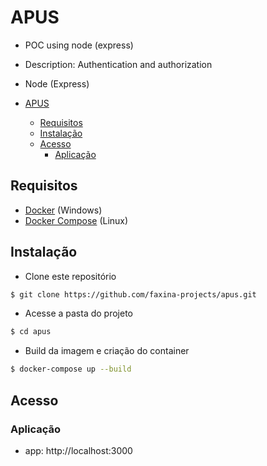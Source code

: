 # APUS

- POC using node (express)
- Description: Authentication and authorization
- Node (Express)

- [APUS](#apus)
  - [Requisitos](#requisitos)
  - [Instalação](#instalação)
  - [Acesso](#acesso)
    - [Aplicação](#aplicação)

## Requisitos

- [Docker](https://www.docker.com/get-started) (Windows)
- [Docker Compose](https://docs.docker.com/compose/install/) (Linux)

## Instalação

- Clone este repositório

```bash
$ git clone https://github.com/faxina-projects/apus.git
```

- Acesse a pasta do projeto

```bash
$ cd apus
```

- Build da imagem e criação do container

```bash
$ docker-compose up --build
```

## Acesso

### Aplicação

- app: http://localhost:3000

